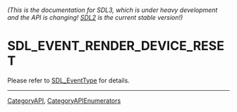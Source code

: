 ###### (This is the documentation for SDL3, which is under heavy development and the API is changing! [SDL2](https://wiki.libsdl.org/SDL2/) is the current stable version!)
# SDL_EVENT_RENDER_DEVICE_RESET

Please refer to [SDL_EventType](SDL_EventType) for details.

----
[CategoryAPI](CategoryAPI), [CategoryAPIEnumerators](CategoryAPIEnumerators)

